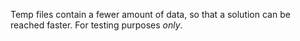 Temp files contain a fewer amount of data, so that a solution can be reached faster.
For testing purposes *only*.
